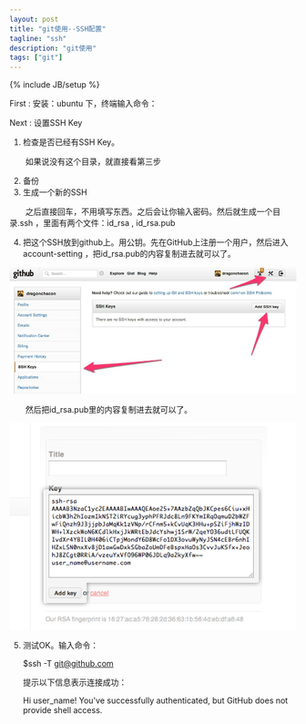 ```yaml
---
layout: post
title: "git使用--SSH配置"
tagline: "ssh"
description: "git使用"
tags: ["git"]
---
```

{% include JB/setup %}


First : 安装：ubuntu 下，终端输入命令：


Next : 设置SSH Key


1.  检查是否已经有SSH Key。

　　如果说没有这个目录，就直接看第三步

2.  备份
3.  生成一个新的SSH

　　之后直接回车，不用填写东西。之后会让你输入密码。然后就生成一个目录.ssh ，里面有两个文件：id_rsa , id_rsa.pub

4.  把这个SSH放到github上。用公钥。先在GitHub上注册一个用户，然后进入account-setting ，把id_rsa.pub的内容复制进去就可以了。

<img src="/assets/media/20131117_1.jpg" alt="Pic" class="img-center">

　　然后把id_rsa.pub里的内容复制进去就可以了。

<img src="/assets/media/20131117_2.jpg" alt="Pic" class="img-center">

5.  测试OK。输入命令：

	$ssh -T git@github.com
	
	提示以下信息表示连接成功：
	
	Hi user_name! You've successfully authenticated, but GitHub does not provide shell
	access.




